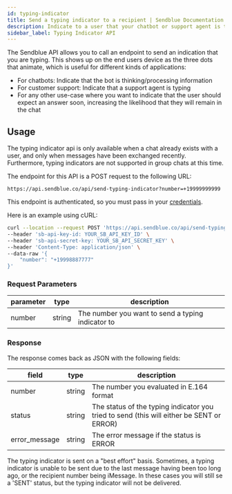 ```yaml
---
id: typing-indicator
title: Send a typing indicator to a recipient | Sendblue Documentation
description: Indicate to a user that your chatbot or support agent is thinking/typing
sidebar_label: Typing Indicator API
---
```


The Sendblue API allows you to call an endpoint to send an indication that you are typing. This shows up on the end users device as the three dots that animate, which is useful for different kinds of applications:

- For chatbots: Indicate that the bot is thinking/processing information
- For customer support: Indicate that a support agent is typing
- For any other use-case where you want to indicate that the user should expect an answer soon, increasing the likelihood that they will remain in the chat

## Usage

The typing indicator api is only available when a chat already exists with a user, and only when messages have been exchanged recently. Furthermore, typing indicators are not supported in group chats at this time.

The endpoint for this API is a POST request to the following URL:

`https://api.sendblue.co/api/send-typing-indicator?number=+19999999999`

This endpoint is authenticated, so you must pass in your [credentials](/docs/credentials).

Here is an example using cURL:

```bash
curl --location --request POST 'https://api.sendblue.co/api/send-typing-indicator' \
--header 'sb-api-key-id: YOUR_SB_API_KEY_ID' \
--header 'sb-api-secret-key: YOUR_SB_API_SECRET_KEY' \
--header 'Content-Type: application/json' \
--data-raw '{
    "number": "+19998887777"
}'
```

### Request Parameters

| parameter | type   | description                                       |
| --------- | ------ | ------------------------------------------------- |
| number    | string | The number you want to send a typing indicator to |

### Response

The response comes back as JSON with the following fields:

| field         | type   | description                                                                              |
| ------------- | ------ | ---------------------------------------------------------------------------------------- |
| number        | string | The number you evaluated in E.164 format                                                 |
| status        | string | The status of the typing indicator you tried to send (this will either be SENT or ERROR) |
| error_message | string | The error message if the status is ERROR                                                 |

The typing indicator is sent on a "best effort" basis. Sometimes, a typing indicator is unable to be sent due to the last message having been too long ago, or the recipient number being iMessage. In these cases you will still se a 'SENT' status, but the typing indicator will not be delivered.
